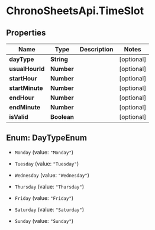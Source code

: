 # ChronoSheetsApi.TimeSlot

## Properties

Name | Type | Description | Notes
------------ | ------------- | ------------- | -------------
**dayType** | **String** |  | [optional] 
**usualHourId** | **Number** |  | [optional] 
**startHour** | **Number** |  | [optional] 
**startMinute** | **Number** |  | [optional] 
**endHour** | **Number** |  | [optional] 
**endMinute** | **Number** |  | [optional] 
**isValid** | **Boolean** |  | [optional] 



## Enum: DayTypeEnum


* `Monday` (value: `"Monday"`)

* `Tuesday` (value: `"Tuesday"`)

* `Wednesday` (value: `"Wednesday"`)

* `Thursday` (value: `"Thursday"`)

* `Friday` (value: `"Friday"`)

* `Saturday` (value: `"Saturday"`)

* `Sunday` (value: `"Sunday"`)




